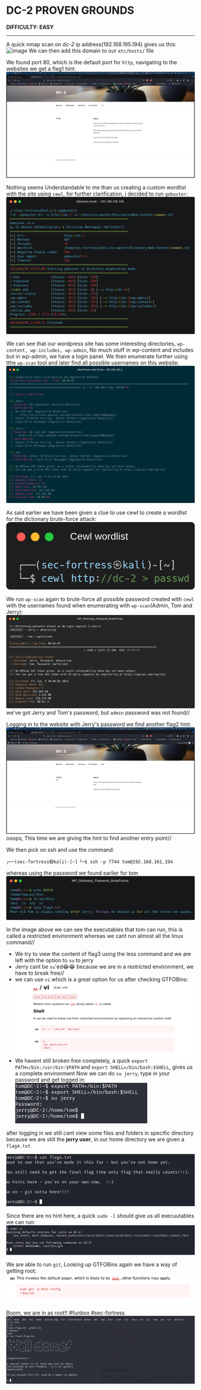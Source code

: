 # DC-2 PROVEN GROUNDS
**DIFFICULTY: EASY**
***
A quick nmap scan on *dc-2* ip address(192.168.195.194) gives us this:
![image](https://sec-fortress.github.io/posts/pg/images/dc1.png)
We can then add this domain to our `etc/hosts/` file

We found port 80, which is the default port for `http`, navigating to the websites we get a flag1 hint:
![image](../images/Screenshot_2023-06-09_15_06_16.png)

Nothing seems Understandable to me than us creating a custom wordlist with the site using `cewl`, for further clarification, i decided to run `gobuster`:
![image](../images/dc2.png)

We can see that our wordpress site has some interesting directories, `wp-content, wp-includes, wp-admin`, No much stuff in wp-content and includes but in wp-admin, we have a login panel. We then enumerate further using tthe `wp-scan` tool and later find all possible usernames on this website:
![image](../images/dc3.png)

As said earlier we have been given a clue to use cewl to create a wordlist for the dictionary brute-force attack:
![image](../images/dc4.png)

We run `wp-scan` again to brute-force all possible password created with `cewl` with the usernames found when enumerating with `wp-scan`(Admin, Tom and Jerry):
![image](../images/dc5.png)
we've got Jerry and Tom's password, but `admin` password was not found//

Logging in to the website with Jerry's password we find another flag2 hint:
![image](../images/Screenshot_2023-06-09_15_11_31.png)
ooops, This time we are giving the hint to find another entry point//

We then pick on ssh and use the command:

`┌──(sec-fortress㉿kali)-[~]`
`└─$ ssh -p 7744 tom@192.168.161.194`

whereas using the password we found earlier for tom
![image](../images/dc6.png)

In the image above we can see the executables that tom can run, this is called a restricted environment whereas we cant run almost all the linux command//
* We try to view the content of flag3 using the less command and we are left with the option to `su` to jerry
* Jerry cant be `su`'ed😂😂 because we are in a restricted environment, we have to break free//
* we can use `vi` which is a great option for us after checking GTFOBins:
![image](../images/dc7.png)
* We havent still broken free completely, a quick `export PATH=/bin:/usr/bin:$PATH` and `export SHELL=/bin/bash:$SHELL`, gives us a complete environment
Now we can do `su jerry`, type in your password and get logged in:
![image](../images/dc8.png)

after logging in we still cant view some files and folders in specific directory because we are still the **jerry user**, in our home directory we are given a `flag4.txt`

![image](../images/dc.png)

Since there are no hint here, a quick `sudo -l` should give us all execuutables we can run:
![image](../images/last.png)

We are able to run `git`, Looking up GTFOBins again we have a way of getting root:
![image](../images/dc10.png)

Boom, we are in as root!! #funbox #sec-fortress
![image](../images/goat.png)

